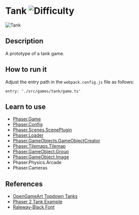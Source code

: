 # Tank ![Difficulty](https://img.shields.io/badge/Difficulty-Intermediate-blue.svg)

![Tank](assets/github/tank.png)

## Description

A prototype of a tank game.

## How to run it

Adjust the entry path in the `webpack.config.js` file as follows:

```
entry: './src/games/tank/game.ts'
```

## Learn to use

- [Phaser.Game](https://github.com/digitsensitive/phaser3-typescript/blob/master/cheatsheets/boot/game.md)
- [Phaser.Config](https://github.com/digitsensitive/phaser3-typescript/blob/master/cheatsheets/boot/config.md)
- [Phaser.Scenes.ScenePlugin](https://github.com/digitsensitive/phaser3-typescript/blob/master/cheatsheets/scene/plugins/scene-plugin.md)
- [Phaser.Loader](https://github.com/digitsensitive/phaser3-typescript/blob/master/cheatsheets/loader/loader-plugin.md)
- [Phaser.GameObjects.GameObjectCreator](https://github.com/digitsensitive/phaser3-typescript/blob/master/cheatsheets/gameobjects/game-object-creator-plugin.md)
- [Phaser.Tilemaps.Tilemap](https://github.com/digitsensitive/phaser3-typescript/blob/master/cheatsheets/tilemaps/tilemap.md)
- [Phaser.GameObject.Group](https://github.com/digitsensitive/phaser3-typescript/blob/master/cheatsheets/gameobjects/group.md)
- [Phaser.GameObject.Image](https://github.com/digitsensitive/phaser3-typescript/blob/master/cheatsheets/gameobjects/image.md)
- Phaser.Physics.Arcade
- Phaser.Cameras

## References

- [OpenGameArt Topdown Tanks](https://opengameart.org/content/topdown-tanks)
- [Phaser 2 Tank Example](https://phaser.io/examples/v2/games/tanks)
- [Raleway-Black Font](https://www.fontsquirrel.com/fonts/raleway)

